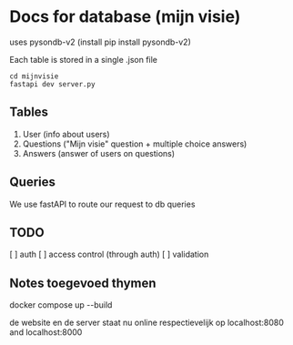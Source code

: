 # Docs for database (mijn visie)

uses pysondb-v2 (install pip install pysondb-v2)

Each table is stored in a single .json file

```shell
cd mijnvisie
fastapi dev server.py
```

## Tables

1. User (info about users)
2. Questions ("Mijn visie" question + multiple choice answers)
3. Answers (answer of users on questions)

## Queries

We use fastAPI to route our request to db queries

## TODO

[ ] auth
[ ] access control (through auth)
[ ] validation


## Notes toegevoed thymen

docker compose up --build

de website en de server staat nu online respectievelijk op localhost:8080 and localhost:8000
